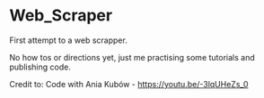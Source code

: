 # Web_Scraper

First attempt to a web scrapper.

No how tos or directions yet, just me practising some tutorials and publishing code.

Credit to: Code with Ania Kubów - https://youtu.be/-3lqUHeZs_0

